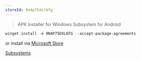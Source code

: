 ```yaml
---
storeId: 9n4p75dxl6fg
---
```


> APK Installer for Windows Subsystem for Android

```powershell
winget install -e 9N4P75DXL6FG --accept-package-agreements
```

or install via [Microsoft Store](https://microsoft.com/store/apps/9n4p75dxl6fg)

[Subsystems](../notes/Subsystems.md)